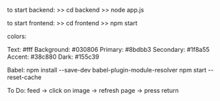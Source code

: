 to start backend:
    >> cd backend
    >> node app.js

to start frontend:
    >> cd frontend
    >> npm start

colors:

Text: #fff
Background: #030806
Primary: #8bdbb3
Secondary: #1f8a55
Accent: #38c880
Dark: #155c39


Babel:
npm install --save-dev babel-plugin-module-resolver
npm start --reset-cache

To Do:
feed -> click on image -> refresh page -> press return
